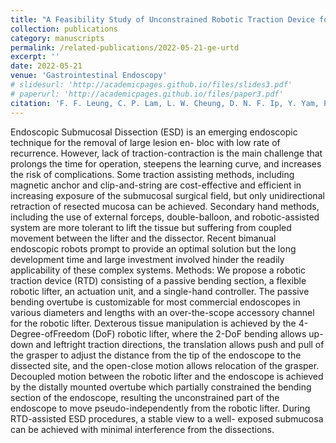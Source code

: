 ```yaml
---
title: "A Feasibility Study of Unconstrained Robotic Traction Device for Endoscopic Submucosal Dissection"
collection: publications
category: manuscripts
permalink: /related-publications/2022-05-21-ge-urtd
excerpt: ''
date: 2022-05-21
venue: 'Gastrointestinal Endoscopy'
# slidesurl: 'http://academicpages.github.io/files/slides3.pdf'
# paperurl: 'http://academicpages.github.io/files/paper3.pdf'
citation: 'F. F. Leung, C. P. Lam, L. W. Cheung, D. N. F. Ip, Y. Yam, P. W. Y. Chiu, K. C. Lau, &quot;A Feasibility Study of Unconstrained Robotic Traction Device for Endoscopic Submucosal Dissection,&quot; <i>Gastrointestinal Endoscopy</i>, vol. 95, no. 6, pp. AB442-AB443. 2022. 10.1016/j.gie.2022.04.1126.'
---
```


Endoscopic Submucosal Dissection (ESD) is an emerging endoscopic technique for the removal of large lesion en- bloc with low rate of recurrence. However, lack of traction-contraction is the main challenge that prolongs the time for operation, steepens the learning curve, and increases the risk of complications. Some traction assisting methods, including magnetic anchor and clip-and-string are cost-effective and efficient in increasing exposure of the submucosal surgical field, but only unidirectional retraction of resected mucosa can be achieved. Secondary hand methods, including the use of external forceps, double-balloon, and robotic-assisted system are more tolerant to lift the tissue but suffering from coupled movement between the lifter and the dissector. Recent bimanual endoscopic robots prompt to provide an optimal solution but the long development time and large investment involved hinder the readily applicability of these complex systems. Methods: We propose a robotic traction device (RTD) consisting of a passive bending section, a flexible robotic lifter, an actuation unit, and a single-hand controller. The passive bending overtube is customizable for most commercial endoscopes in various diameters and lengths with an over-the-scope accessory channel for the robotic lifter. Dexterous tissue manipulation is achieved by the 4-Degree-ofFreedom (DoF) robotic lifter, where the 2-DoF bending allows up-down and leftright traction directions, the translation allows push and pull of the grasper to adjust the distance from the tip of the endoscope to the dissected site, and the open-close motion allows relocation of the grasper. Decoupled motion between the robotic lifter and the endoscope is achieved by the distally mounted overtube which partially constrained the bending section of the endoscope, resulting the unconstrained part of the endoscope to move pseudo-independently from the robotic lifter. During RTD-assisted ESD procedures, a stable view to a well- exposed submucosa can be achieved with minimal interference from the dissections.